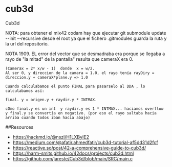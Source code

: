 # cub3d
Cub3d


NOTA: para obtener el mlx42 codam hay que ejecutar 
git submodule update --init --recursive
desde el root ya que el fichero .gitmodules guarda la ruta y la url del repositorio.

NOTA 1909.
	EL error del vector que se desmadraba era porque se llegaba a rayo de "la mitad" de la pantalla" resulta que cameraX era 0.

	(Camerax = 2* x/w - 1)  donde  x = w/2.
	Al ser 0, y direccion de la camara = 1.0, el rayo tenía rayDiry = direccion.y + cameraX*plane.y => 1.0

	Cuando calculabamos el punto FINAL para pasarselo al DDA , lo calculabamos así:

	final. y = origen.y + raydir.y * INTMAX. 

	cOmo final.y es un int  y raydir.y es 1 * INTMAX... haciamos overflow y final.y se convertía en negativo. (por eso el rayo saltaba hacia arriba cuando todos iban hacia abajo) 

##Resources

- https://hackmd.io/@nszl/H1LXByIE2
- https://medium.com/@afatir.ahmedfatir/cub3d-tutorial-af5dd31d2fcf
- https://reactive.so/post/42-a-comprehensive-guide-to-cub3d/
- https://harm-smits.github.io/42docs/projects/cub3d.html
- https://github.com/jareste/Cub3d/blob/main/SRC/main.c
